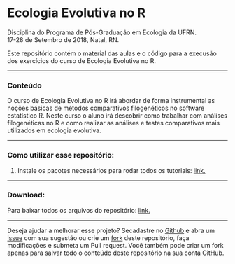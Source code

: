 # Ecologia Evolutiva no R

Disciplina do Programa de Pós-Graduação em Ecologia da UFRN.  
17-28 de Setembro de 2018, Natal, RN.  

Este repositório contém o material das aulas e o código para a execusão dos exercícios do curso de Ecologia Evolutiva no R.  

-----------------------------------------
### Conteúdo

O curso de Ecologia Evolutiva no R irá abordar de forma instrumental as noções básicas de
métodos comparativos filogenéticos no software estatístico R. Neste curso o aluno irá descobrir como trabalhar com análises filogenéticas no R e como realizar as análises e testes comparativos mais utilizados em ecologia evolutiva.

--------------------------------------------------------------------------------

### Como utilizar esse repositório:

1. Instale os pacotes necessários para rodar todos os tutoriais:  [link.](https://github.com/paternogbc/Ecologia-Evolutiva/blob/master/R/1_pacotes_necessarios.R)

--------------------------------------------------------------------------------

### Download:
Para baixar todos os arquivos do repositório: [link.](https://github.com/paternogbc/Ecologia-Evolutiva/archive/master.zip)

***

Deseja ajudar a melhorar esse projeto? Secadastre no [Github]() e abra um [issue]() com sua sugestão ou crie um [fork]() deste repositório, faça modificações e submeta um Pull request. Você também pode criar um fork apenas para salvar todo o conteúdo deste repositório na sua conta GitHub.
